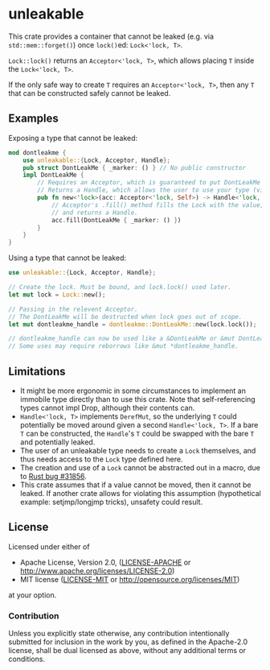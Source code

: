 # unleakable

This crate provides a container that cannot be leaked (e.g. via `std::mem::forget()`) once `lock()`ed: `Lock<'lock, T>`.

`Lock::lock()` returns an `Acceptor<'lock, T>`, which allows placing `T` inside the `Lock<'lock, T>`.

If the only safe way to create `T` requires an `Acceptor<'lock, T>`, then any `T` that can be constructed safely cannot be leaked.

## Examples

Exposing a type that cannot be leaked:

```rust
mod dontleakme {
    use unleakable::{Lock, Acceptor, Handle};
    pub struct DontLeakMe { _marker: () } // No public constructor
    impl DontLeakMe {
        // Requires an Acceptor, which is guaranteed to put DontLeakMe into an unleakable Lock.
        // Returns a Handle, which allows the user to use your type (via Deref/DerefMut)
        pub fn new<'lock>(acc: Acceptor<'lock, Self>) -> Handle<'lock, Self> {
            // Acceptor's .fill() method fills the Lock with the value,
            // and returns a Handle.
            acc.fill(DontLeakMe { _marker: () })
        }
    }
}
```

Using a type that cannot be leaked:

```rust
use unleakable::{Lock, Acceptor, Handle};

// Create the lock. Must be bound, and lock.lock() used later.
let mut lock = Lock::new();

// Passing in the relevent Acceptor.
// The DontLeakMe will be destructed when lock goes out of scope.
let mut dontleakme_handle = dontleakme::DontLeakMe::new(lock.lock());

// dontleakme_handle can now be used like a &DontLeakMe or &mut DontLeakMe.
// Some uses may require reborrows like &mut *dontleakme_handle.
```

## Limitations

* It might be more ergonomic in some circumstances to implement an immobile type directly than to use this crate. Note that self-referencing types cannot impl Drop, although their contents can.
* `Handle<'lock, T>` implements `DerefMut`, so the underlying `T` could potentially be moved around given a second `Handle<'lock, T>`. If a bare `T` can be constructed, the `Handle`'s `T` could be swapped with the bare `T` and potentially leaked.
* The user of an unleakable type needs to create a `Lock` themselves, and thus needs access to the `Lock` type defined here.
* The creation and use of a `Lock` cannot be abstracted out in a macro, due to [Rust bug #31856](https://github.com/rust-lang/rust/issues/31856).
* This crate assumes that if a value cannot be moved, then it cannot be leaked. If another crate allows for violating this assumption (hypothetical example: setjmp/longjmp tricks), unsafety could result.

## License

Licensed under either of

 * Apache License, Version 2.0, ([LICENSE-APACHE](LICENSE-APACHE) or http://www.apache.org/licenses/LICENSE-2.0)
 * MIT license ([LICENSE-MIT](LICENSE-MIT) or http://opensource.org/licenses/MIT)

at your option.

### Contribution

Unless you explicitly state otherwise, any contribution intentionally submitted
for inclusion in the work by you, as defined in the Apache-2.0 license, shall be dual licensed as above, without any
additional terms or conditions.